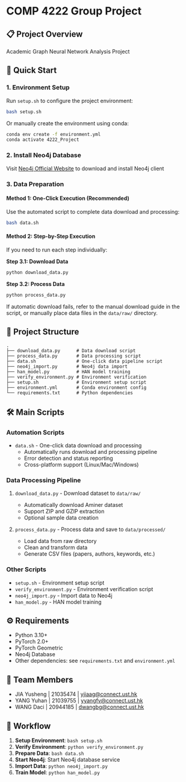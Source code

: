 # COMP 4222 Group Project

## 📋 Project Overview
Academic Graph Neural Network Analysis Project

## 🚀 Quick Start

### 1. Environment Setup
Run `setup.sh` to configure the project environment:

```bash
bash setup.sh
```

Or manually create the environment using conda:

```bash
conda env create -f environment.yml
conda activate 4222_Project
```

### 2. Install Neo4j Database
Visit [Neo4j Official Website](https://neo4j.com/download/) to download and install Neo4j client

### 3. Data Preparation

#### Method 1: One-Click Execution (Recommended)
Use the automated script to complete data download and processing:

```bash
bash data.sh
```


#### Method 2: Step-by-Step Execution
If you need to run each step individually:

**Step 3.1: Download Data**
```bash
python download_data.py
```

**Step 3.2: Process Data**
```bash
python process_data.py
```

If automatic download fails, refer to the manual download guide in the script, or manually place data files in the `data/raw/` directory.

## 📁 Project Structure
```
.
├── download_data.py      # Data download script
├── process_data.py       # Data processing script
├── data.sh               # One-click data pipeline script
├── neo4j_import.py       # Neo4j data import
├── han_model.py          # HAN model training
├── verify_environment.py # Environment verification
├── setup.sh              # Environment setup script
├── environment.yml       # Conda environment config
└── requirements.txt      # Python dependencies
```

## 🛠️ Main Scripts

### Automation Scripts
- `data.sh` - One-click data download and processing
  - Automatically runs download and processing pipeline
  - Error detection and status reporting
  - Cross-platform support (Linux/Mac/Windows)

### Data Processing Pipeline
1. `download_data.py` - Download dataset to `data/raw/`
   - Automatically download Aminer dataset
   - Support ZIP and GZIP extraction
   - Optional sample data creation

2. `process_data.py` - Process data and save to `data/processed/`
   - Load data from raw directory
   - Clean and transform data
   - Generate CSV files (papers, authors, keywords, etc.)

### Other Scripts
- `setup.sh` - Environment setup script
- `verify_environment.py` - Environment verification script
- `neo4j_import.py` - Import data to Neo4j
- `han_model.py` - HAN model training

## ⚙️ Requirements

- Python 3.10+
- PyTorch 2.0+
- PyTorch Geometric
- Neo4j Database
- Other dependencies: see `requirements.txt` and `environment.yml`

## 👥 Team Members
- JIA Yusheng | 21035474 | yjiaag@connect.ust.hk
- YANG Yuhan  | 21039755 | yyangfv@connect.ust.hk
- WANG Daci   | 20944185 | dwangbg@connect.ust.hk


## 📝 Workflow

1. **Setup Environment**: `bash setup.sh`
2. **Verify Environment**: `python verify_environment.py`
3. **Prepare Data**: `bash data.sh`
4. **Start Neo4j**: Start Neo4j database service
5. **Import Data**: `python neo4j_import.py`
6. **Train Model**: `python han_model.py`


